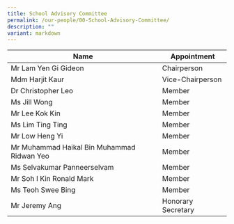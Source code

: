 ```yaml
---
title: School Advisory Committee
permalink: /our-people/00-School-Advisory-Committee/
description: ""
variant: markdown
---
```

| Name | Appointment
| -------- | --------
| Mr Lam Yen Gi Gideon | Chairperson
| Mdm Harjit Kaur | Vice-Chairperson
| Dr Christopher Leo  | Member
| Ms Jill Wong | Member
| Mr Lee Kok Kin | Member
| Ms Lim Ting Ting | Member
| Mr Low Heng Yi | Member
| Mr Muhammad Haikal Bin Muhammad Ridwan Yeo | Member
| Ms Selvakumar Panneerselvam | Member
| Mr Soh I Kin Ronald Mark | Member
| Ms Teoh Swee Bing | Member
| Mr Jeremy Ang | Honorary Secretary